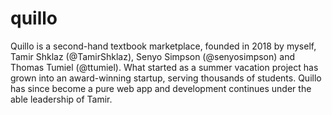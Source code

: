 # quillo
Quillo is a second-hand textbook marketplace, founded in 2018 by myself, Tamir Shklaz (@TamirShklaz), Senyo Simpson (@senyosimpson) and Thomas Tumiel (@ttumiel). What started as a summer vacation project has grown into an award-winning startup, serving thousands of students.
Quillo has since become a pure web app and development continues under the able leadership of Tamir. 

